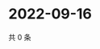 # 2022-09-16

共 0 条

<!-- BEGIN WEIBO -->
<!-- 最后更新时间 Fri Sep 16 2022 20:10:30 GMT+0800 (China Standard Time) -->

<!-- END WEIBO -->
